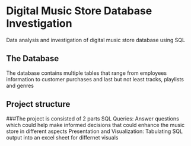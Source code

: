 # Digital Music Store Database Investigation
Data analysis and investigation of digital music store database using SQL
## The Database
The database contains multiple tables that range from employees information to customer purchases and last but not least tracks, playlists and genres
## Project structure
###The project is consisted of 2 parts
SQL Queries: Answer questions which could help make informed decisions that could enhance the music store in different aspects
Presentation and Visualization: Tabulating SQL output into an excel sheet for differnet visuals
